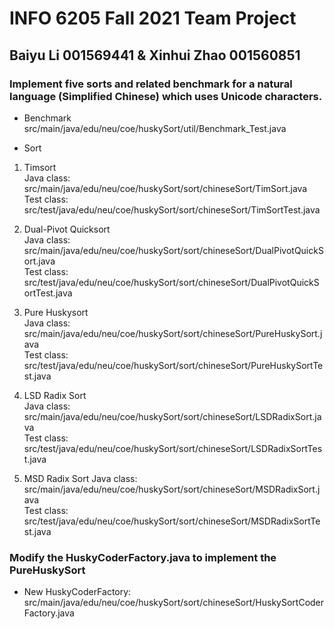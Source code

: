 # INFO 6205 Fall 2021 Team Project  

## Baiyu Li 001569441 & Xinhui Zhao 001560851  

### Implement five sorts and related benchmark for a natural language (Simplified Chinese) which uses Unicode characters.  
- Benchmark   
   src/main/java/edu/neu/coe/huskySort/util/Benchmark_Test.java   


- Sort
1. Timsort   
   Java class: src/main/java/edu/neu/coe/huskySort/sort/chineseSort/TimSort.java   
   Test class: src/test/java/edu/neu/coe/huskySort/sort/chineseSort/TimSortTest.java   

2. Dual-Pivot Quicksort   
   Java class: src/main/java/edu/neu/coe/huskySort/sort/chineseSort/DualPivotQuickSort.java   
   Test class: src/test/java/edu/neu/coe/huskySort/sort/chineseSort/DualPivotQuickSortTest.java   

3. Pure Huskysort    
   Java class: src/main/java/edu/neu/coe/huskySort/sort/chineseSort/PureHuskySort.java   
   Test class: src/test/java/edu/neu/coe/huskySort/sort/chineseSort/PureHuskySortTest.java   

4. LSD Radix Sort   
   Java class: src/main/java/edu/neu/coe/huskySort/sort/chineseSort/LSDRadixSort.java   
   Test class: src/test/java/edu/neu/coe/huskySort/sort/chineseSort/LSDRadixSortTest.java   

5. MSD Radix Sort
   Java class: src/main/java/edu/neu/coe/huskySort/sort/chineseSort/MSDRadixSort.java   
   Test class: src/test/java/edu/neu/coe/huskySort/sort/chineseSort/MSDRadixSortTest.java   

### Modify the HuskyCoderFactory.java to implement the PureHuskySort
- New HuskyCoderFactory: src/main/java/edu/neu/coe/huskySort/sort/chineseSort/HuskySortCoderFactory.java   